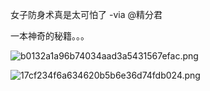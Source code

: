 女子防身术真是太可怕了 -via @精分君

一本神奇的秘籍。。。

![b0132a1a96b74034aad3a5431567efac.png](https://wxlzmt.github.io/cdn1/ext/qw/groups/10028/b0132a1a96b74034aad3a5431567efac.png)

![17cf234f6a634620b5b6e36d74fdb024.png](https://wxlzmt.github.io/cdn1/ext/qw/groups/10028/17cf234f6a634620b5b6e36d74fdb024.png)
